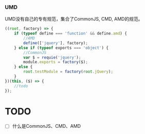
### UMD
UMD没有自己的专有规范，集合了CommonJS, CMD, AMD的规范。
```javascript
((root, factory) => {
    if (typeof define === 'function' && define.amd) {
        //AMD
        define(['jquery'], factory);
    } else if (typeof exports === 'object') {
        //CommonJS
        var $ = requie('jquery');
        module.exports = factory($);
    } else {
        root.testModule = factory(root.jQuery);
    }
})(this, ($) => {
    //todo
});
```



# TODO
- [ ] 什么是CommonJS、CMD、AMD
